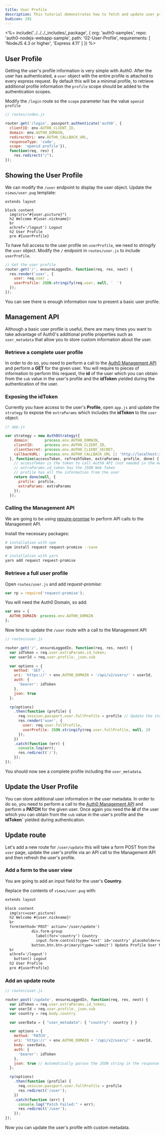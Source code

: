 ```yaml
---
title: User Profile
description: This tutorial demonstrates how to fetch and update user profile information
budicon: 292
---
```


<%= include('../../../_includes/_package', {
  org: 'auth0-samples',
  repo: 'auth0-nodejs-webapp-sample',
  path: '02-User-Profile',
  requirements: [
    'NodeJS 4.3 or higher',
    'Express 4.11'
  ]
}) %>

## User Profile

Getting the user's profile information is very simple with Auth0. After the user has authenticated, a `user` object
with the entire profile is attached to every express request. By default this will be a minimal profile, to retrieve additional profile information
the `profile` scope should be added to the authentication scopes.

Modify the `/login` route so the `scope` parameter has the value `openid profile`

```js
// routes/index.js

router.get('/login', passport.authenticate('auth0', {
  clientID: env.AUTH0_CLIENT_ID,
  domain: env.AUTH0_DOMAIN,
  redirectUri: env.AUTH0_CALLBACK_URL,
  responseType: 'code',
  scope: 'openid profile'}),
  function(req, res) {
    res.redirect("/");
});
```

## Showing the User Profile

We can modify the `/user` endpoint to display the user object. Update the `views/user.pug` template:

```pug
extends layout

block content
  img(src="#{user.picture}")
  h2 Welcome #{user.nickname}!
  br
  a(href='/logout') Logout
  h2 User Profile
  pre #{userProfile}
```

To have full access to the user profile on  `userProfile`, we need to stringify the `user` object. Modify the `/` endpoint in `routes/user.js` to include `userProfile`.

```js
// Get the user profile
router.get('/', ensureLoggedIn, function(req, res, next) {
  res.render('user', {
    user: req.user ,
    userProfile: JSON.stringify(req.user, null, '  ')
  });
});
```

You can see there is enough information now to present a basic user profile.

## Management API

Although a basic user profile is useful, there are many times you want to take advantage of Auth0's additional profile properties such as `user_metadata` that allow you to store custom information about the user.

### Retrieve a complete user profile

In order to do so, you need to perform a call to the [Auth0 Management API](https://auth0.com/docs/api/management/v2#!/Users/get_users_by_id) and perform a **GET** for the given user. You will require to pieces of information to perform this request, the **id** of the user which you can obtain from the `sub` value in the user's profile and the **idToken** yielded during the authentication of the user.

### Exposing the idToken

Currently you have access to the user's **Profile**, open `app.js` and update the `strategy` to expose the `extraParams` which includes the **idToken** to the `user` object.

```js
// app.js

var strategy = new Auth0Strategy({
    domain:       process.env.AUTH0_DOMAIN,
    clientID:     process.env.AUTH0_CLIENT_ID,
    clientSecret: process.env.AUTH0_CLIENT_SECRET,
    callbackURL:  process.env.AUTH0_CALLBACK_URL || 'http://localhost:3000/callback'
  }, function(accessToken, refreshToken, extraParams, profile, done) {
    // accessToken is the token to call Auth0 API (not needed in the most cases)
    // extraParams.id_token has the JSON Web Token
    // profile has all the information from the user
    return done(null, {
      profile: profile,
      extraParams: extraParams
    });
  });
```

### Calling the Management API

We are going to be using [require-promise](https://github.com/request/request-promise) to perform API calls to the Management API.

Install the necessary packages:

```bash
# installation with npm
npm install request request-promise --save

# installation with yarn
yarn add request request-promise
```

### Retrieve a full user profile

Open `routes/user.js` and add *request-promise*:

```js
var rp = require('request-promise');
```

You will need the Auth0 Domain, so add:

```js
var env = {
  AUTH0_DOMAIN: process.env.AUTH0_DOMAIN
};
```

Now time to update the `/user` route with a call to the Management API

```js
// routes/user.js

router.get('/', ensureLoggedIn, function(req, res, next) {
  var idToken = req.user.extraParams.id_token;
  var userId = req.user.profile._json.sub

  var options = {
    method: 'GET',
    uri: 'https://' + env.AUTH0_DOMAIN + '/api/v2/users/' + userId,
    auth: {
      'bearer': idToken
    },
    json: true
  };

  rp(options)
    .then(function (profile) {
      req.session.passport.user.fullProfile = profile // Update the stored profile
      res.render('user', {
        user: req.user.fullProfile,
        userProfile: JSON.stringify(req.user.fullProfile, null, 2)
      });
    })
    .catch(function (err) {
      console.log(err);
      res.redirect('/');
    });
});
```

You should now see a complete profile including the `user_metadata`.

## Update the User Profile

You can store additional user information in the user metadata. In order to do so, you need to perform a call to the [Auth0 Management API](https://auth0.com/docs/api/management/v2#!/Users/patch_users_by_id) and perform a **PATCH** for the given user.
Once again you need the **id** of the user which you can obtain from the `sub` value in the user's profile and the **idToken`** yielded during authentication.

## Update route

Let's add a new route for `/user/update` this will take a form POST from the `user` page, update the user's profile via an API call to the Management API and then refresh the user's profile.

### Add a form to the user view

You are going to add an input field for the user's **Country**.

Replace the contents of `views/user.pug` with:

```txt
extends layout

block content
  img(src=user.picture)
  h2 Welcome #{user.nickname}!
  br
  form(method='POST' action='/user/update')
            div.form-group
              label(for='country') Country
              input.form-control(type='text' id='country' placeholder=user.user_metadata.country name='country')
            button.btn.btn-primary(type='submit') Update Profile User Metadata
  br
  a(href='/logout')
    button() Logout
  h2 User Profile
  pre #{userProfile}
```

### Add an update route

```js
// routes/user.js

router.post('/update', ensureLoggedIn, function(req, res, next) {
  var idToken = req.user.extraParams.id_token;
  var userId = req.user.profile._json.sub
  var country = req.body.country

  var userData = { "user_metadata": { "country": country } }

  var options = {
    method: 'PATCH',
    uri: 'https://' + env.AUTH0_DOMAIN + '/api/v2/users/' + userId,
    body: userData,
    auth: {
      'bearer': idToken
    },
    json: true // Automatically parses the JSON string in the response
  };

  rp(options)
    .then(function (profile) {
      req.session.passport.user.fullProfile = profile
      res.redirect('/user');
    })
    .catch(function (err) {
      console.log("Patch Failed:" + err);
      res.redirect('/user');
    });
});
```

Now you can update the user's profile with custom metadata.
